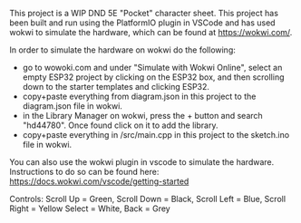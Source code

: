This project is a WIP DND 5E "Pocket" character sheet. 
This project has been built and run using the PlatformIO plugin in VSCode and has used wokwi to simulate the hardware, which can be found at https://wokwi.com/.

In order to simulate the hardware on wokwi do the following:
- go to wowoki.com and under "Simulate with Wokwi Online", select an empty ESP32 project by clicking on the ESP32 box, and then scrolling down to the starter templates and clicking ESP32.
- copy+paste everything from diagram.json in this project to the diagram.json file in wokwi.
- in the Library Manager on wokwi, press the + button and search "hd44780". Once found click on it to add the library.
- copy+paste everything in /src/main.cpp in this project to the sketch.ino file in wokwi. 

You can also use the wokwi plugin in vscode to simulate the hardware. Instructions to do so can be found here: https://docs.wokwi.com/vscode/getting-started

Controls: 
Scroll Up = Green, Scroll Down = Black, Scroll Left = Blue, Scroll Right = Yellow
Select = White, Back = Grey
